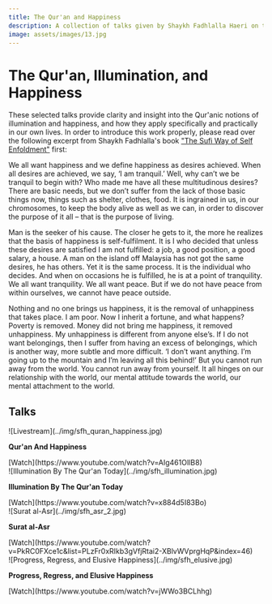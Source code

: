 ```yaml
---
title: The Qur'an and Happiness
description: A collection of talks given by Shaykh Fadhlalla Haeri on the theme of The Qur'an and Happiness
image: assets/images/13.jpg
---
```


# The Qur'an, Illumination, and Happiness

These selected talks provide clarity and insight into the Qur'anic notions of illumination and happiness, and how they apply specifically and practically in our own lives. In order to introduce this work properly, please read over the following excerpt from Shaykh Fadhlalla's book ["The Sufi Way of Self Enfoldment"](../../../books/sufism/sufi-self-enfoldment) first:

We all want happiness and we define happiness as desires achieved. When all desires are achieved, we say, ‘I am tranquil.’ Well, why can’t we be tranquil to begin with? Who made me have all these multitudinous desires? There are basic needs, but we don’t suffer from the lack of those basic things now, things such as shelter, clothes, food. It is ingrained in us, in our chromosomes, to keep the body alive as well as we can, in order to discover the purpose of it all – that is the purpose of living.    

Man is the seeker of his cause. The closer he gets to it, the more he realizes that the basis of happiness is self-fulfilment. It is I who decided that unless these desires are satisfied I am not fulfilled: a job, a good position, a good salary, a house. A man on the island off Malaysia has not got the same desires, he has others. Yet it is the same process. It is the individual who decides. And when on occasions he is fulfilled, he is at a point of tranquility. We all want tranquility. We all want peace. But if we do not have peace from within ourselves, we cannot have peace outside.

Nothing and no one brings us happiness, it is the removal of unhappiness that takes place. I am poor. Now I inherit a fortune, and what happens? Poverty is removed. Money did not bring me happiness, it removed unhappiness. My unhappiness is different from anyone else’s. If I do not want belongings, then I suffer from having an excess of belongings, which is another way, more subtle and more difficult. ‘I don’t want anything. I’m going up to the mountain and I’m leaving all this behind!’ But you cannot run away from the world. You cannot run away from yourself. It all hinges on our relationship with the world, our mental attitude towards the world, our mental attachment to the world.

## Talks

<div markdown="1" class="card video sidebar center gemoji center-content">

<div markdown="2" class="video-image">
![Livestream](../img/sfh_quran_happiness.jpg)
</div>

**Qur'an And Happiness**

<div markdown="3" class="video-link">
[Watch](https://www.youtube.com/watch?v=AIg461OIlB8)
</div>

</div>

<div markdown="1" class="card video sidebar center gemoji center-content">

<div markdown="2" class="video-image">
![Illumination By The Qur'an Today](../img/sfh_illumination.jpg)
</div>

**Illumination By The Qur'an Today**

<div markdown="3" class="video-link">
[Watch](https://www.youtube.com/watch?v=x884d5I83Bo)
</div>

</div>

<div markdown="1" class="card video sidebar center gemoji center-content">

<div markdown="2" class="video-image">
![Surat al-Asr](../img/sfh_asr_2.jpg)
</div>

**Surat al-Asr**

<div markdown="3" class="video-link">
[Watch](https://www.youtube.com/watch?v=PkRC0FXce1c&list=PLzFr0xRIkb3gVfjRtai2-XBlvWVprgHqP&index=46)
</div>

</div>

<div markdown="1" class="card video sidebar center gemoji center-content">

<div markdown="2" class="video-image">
![Progress, Regress, and Elusive Happiness](../img/sfh_elusive.jpg)
</div>

**Progress, Regress, and Elusive Happiness**

<div markdown="3" class="video-link">
[Watch](https://www.youtube.com/watch?v=jWWo3BCLhhg)
</div>

</div>

